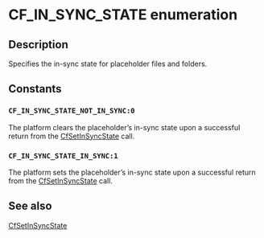 # CF_IN_SYNC_STATE enumeration

## Description

Specifies the in-sync state for placeholder files and folders.

## Constants

### `CF_IN_SYNC_STATE_NOT_IN_SYNC:0`

The platform clears the placeholder’s in-sync state upon a successful return from the [CfSetInSyncState](https://learn.microsoft.com/windows/win32/api/cfapi/nf-cfapi-cfsetinsyncstate) call.

### `CF_IN_SYNC_STATE_IN_SYNC:1`

The platform sets the placeholder’s in-sync state upon a successful return from the [CfSetInSyncState](https://learn.microsoft.com/windows/win32/api/cfapi/nf-cfapi-cfsetinsyncstate) call.

## See also

[CfSetInSyncState](https://learn.microsoft.com/windows/win32/api/cfapi/nf-cfapi-cfsetinsyncstate)